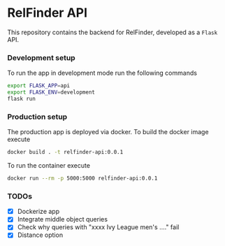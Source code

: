 # RelFinder API

This repository contains the backend for RelFinder, developed as a `Flask` API.

### Development setup

To run the app in development mode run the following commands

```sh
export FLASK_APP=api
export FLASK_ENV=development
flask run
```

### Production setup

The production app is deployed via docker. To build the docker image execute

```sh
docker build . -t relfinder-api:0.0.1
```

To run the container execute

```sh
docker run --rm -p 5000:5000 relfinder-api:0.0.1
```

### TODOs

* [x] Dockerize app
* [x] Integrate middle object queries
* [x] Check why queries with "xxxx Ivy League men's ...." fail
* [x] Distance option